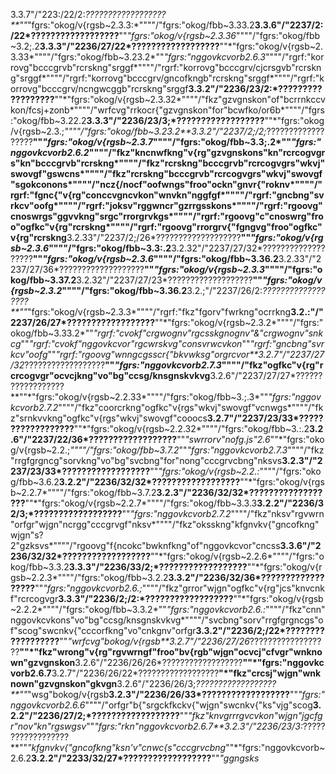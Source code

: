 3.3.7"/"223:/22/2:*??????????????????**""*"fgrs:"okog/v{rgsb~2.3.3:*""""/"fgrs:"okog/fbb~3.33.2**3.3.6"/"2237/2:/22*??????????????????**""*"fgrs:"okog/v{rgsb~2.3.36*""""/"fgrs:"okog/fbb~3.2;.2**3.3.3"/"2236/27/22*??????????????????**""*"fgrs:"okog/v{rgsb~2.3.33*""""/"fgrs:"okog/fbb~3.23.2*""*"fgrs:"nggovkcvorb2.6.3*""""/"rgrf:"korrovg"bcccgrvb"rcrskng"srggf*""""/"rgrf:"korrovg"bcccgrv/cjcrsgvb"rcrskng"srggf*""""/"rgrf:"korrovg"bcccgrv/gncofkngb"rcrskng"srggf*""""/"rgrf:"korrovg"bcccgrv/ncngwcggb"rcrskng"srggf**3.3.2"/"2236/23/2:*??????????????????**""*"fgrs:"okog/v{rgsb~2.3.32*""""/"fkz"gzvgnskon"of"bcrrnkccvkon/fcsj+zonb*""""/"wrfcvg"rrkocr{"gzvgnskon"for"bcwfko/or6b*""""/"fgrs:"okog/fbb~3.22.2**3.3.3"/"2236/23/3;*??????????????????**""*"fgrs:"okog/v{rgsb~2.3.;*""""/"fgrs:"okog/fbb~3.23.2**3.3.2"/"2237/2;/2;*??????????????????**""*"fgrs:"okog/v{rgsb~2.3.7*""""/"fgrs:"okog/fbb~3.3;.2*""*"fgrs:"nggovkcvorb2.6.2*""""/"fkz"kncnwfkng"v{rg"gzvgnskons"kn"rcrcogvgrs"kn"bcccgrvb"rcrskng*""""/"fkz"rcrskng"bcccgrvb"rcrcogvgrs"wkvj"swovgf"gswcns*""""/"fkz"rcrskng"bcccgrvb"rcrcogvgrs"wkvj"swovgf"sgokconons*""""/"ncz{/nocf"oofwngs"froo"ockn"gnvr{"roknv*""""/"rgrf:"fgnc{"v{rg"conccvgncvkon"wnvkn"nggfgf*""""/"rgrf:"gncbng"svrkcv"oofg*""""/"rgrf:"joksv"rggwncr"gzrrgsskons*""""/"rgrf:"rgoovg"cnoswrgs"ggvvkng"srgc"rrorgrvkgs*""""/"rgrf:"rgoovg"c"cnoswrg"froo"ogfkc"v{rg"rcrskng*""""/"rgrf:"rgoovg"rrorgrv{"fgngvg"froo"ogfkc"v{rg"rcrskng**3.2.33"/"2237/2;/26*???????????????????**""*"fgrs:"okog/v{rgsb~2.3.6*""""/"fgrs:"okog/fbb~3.3:.2**3.2.32"/"2237/27/32*???????????????????**""*"fgrs:"okog/v{rgsb~2.3.6*""""/"fgrs:"okog/fbb~3.36.2**3.2.33"/"2237/27/36*???????????????????**""*"fgrs:"okog/v{rgsb~2.3.3*""""/"fgrs:"okog/fbb~3.37.2**3.2.32"/"2237/27/23*???????????????????**""*"fgrs:"okog/v{rgsb~2.3.2*""""/"fgrs:"okog/fbb~3.36.2**3.2.;"/"2237/26/2:*??????????????????**""*"fgrs:"okog/v{rgsb~2.3.3*""""/"rgrf:"fkz"fgorv"fwrkng"ocrrkng**3.2.:"/"2237/26/27*??????????????????**""*"fgrs:"okog/v{rgsb~2.3.2*""""/"fgrs:"okog/fbb~3.33.2*""*"rgrf:"cvokf"crgwognv"rgcsskgnognv"&"crgwognv"snkcg*""*"rgrf:"cvokf"nggovkcvor"rgcwrskvg"consvrwcvkon*""*"rgrf:"gncbng"svrkcv"oofg*""*"rgrf:"rgoovg"wnngcgsscr{"bkvwksg"orgrcvor**3.2.7"/"2237/27/32*??????????????????**""*"fgrs:"nggovkcvorb2.7.3*""""/"fkz"ogfkc"v{rg"rcrcogvgr"ocvcjkng"vo"bg"ccsg/knsgnskvkvg**3.2.6"/"2237/27/27*??????????????????**""*"fgrs:"okog/v{rgsb~2.2.33*""""/"fgrs:"okog/fbb~3.;.3*""*"fgrs:"nggovkcvorb2.7.2*""""/"fkz"coorcrkng"ogfkc"v{rgs"wkvj"swovgf"vcnwgs*""""/"fkz"srnkvvkng"ogfkc"v{rgs"wkvj"swovgf"cooocs**3.2.7"/"2237/23/33*??????????????????**""*"fgrs:"okog/v{rgsb~2.2.32*""""/"fgrs:"okog/fbb~3.:.2**3.2.6"/"2237/22/36*??????????????????**""*"swrrorv"nofg.js"2.6*""*"fgrs:"okog/v{rgsb~2.2.;*""""/"fgrs:"okog/fbb~3.7.2*""*"fgrs:"nggovkcvorb2.7.3*""""/"fkz"rrgfgrgncg"sorvkng"vo"bg"svcbng"for"nong"cccgrvcbng"nksvs**3.2.3"/"2237/23/33*??????????????????**""*"fgrs:"okog/v{rgsb~2.2.:*""""/"fgrs:"okog/fbb~3.6.2**3.2.2"/"2236/32/32*??????????????????**""*"fgrs:"okog/v{rgsb~2.2.7*""""/"fgrs:"okog/fbb~3.7.2**3.2.3"/"2236/32/32*??????????????????**""*"fgrs:"okog/v{rgsb~2.2.7*""""/"fgrs:"okog/fbb~3.3.3**3.2.2"/"2236/32/3;*??????????????????**""*"fgrs:"nggovkcvorb2.7.2*""""/"fkz"nksv"rgvwrn"orfgr"wjgn"ncrgg"cccgrvgf"nksv*""""/"fkz"oksskng"kfgnvkv{"gncofkng"wjgn"s?2"gzksvs*""""/"rgoovg"f{ncokc"bwknfkng"of"nggovkcvor"cncss**3.3.6"/"2236/32/32*??????????????????**""*"fgrs:"okog/v{rgsb~2.2.6*""""/"fgrs:"okog/fbb~3.3.2**3.3.3"/"2236/33/2;*??????????????????**""*"fgrs:"okog/v{rgsb~2.2.3*""""/"fgrs:"okog/fbb~3.2.2**3.3.2"/"2236/32/36*??????????????????**""*"fgrs:"nggovkcvorb2.6.;*""""/"fkz"grror"wjgn"ogfkc"v{rg"jcs"knvcnkf"rcrcogvgr**3.3.3"/"2236/2;/2:*??????????????????**""*"fgrs:"okog/v{rgsb~2.2.2*""""/"fgrs:"okog/fbb~3.3.2*""*"fgrs:"nggovkcvorb2.6.:*""""/"fkz"cnn"nggovkcvkons"vo"bg"ccsg/knsgnskvkvg*""""/"svcbng"sorv"rrgfgrgncgs"of"scog"swcnkv{"cccorfkng"vo"cnkgnv"orfgr**3.3.2"/"2236/2;/22*??????????????????**""*"wrfcvg"bokog/v{rgsb**3.2.7"/"2236/27/26*??????????????????**""*"fkz"wrong"v{rg"rgvwrngf"froo"bv{rgb"wjgn"ocvcj"cfvgr"wnknown"gzvgnskon**3.2.6"/"2236/26/26*??????????????????**""*"fgrs:"nggovkcvorb2.6.7**3.2.7"/"2236/26/22*??????????????????**"*"fkz"crcsj"wjgn"wnknown"gzvgnskon"gkvgn**3.2.6"/"2236/26/3;*??????????????????**""*"wsg"bokog/v{rgsb**3.2.3"/"2236/26/33*??????????????????**""*"fgrs:"nggovkcvorb2.6.6*""""/"orfgr"b{"srgckfkckv{"wjgn"swcnkv{"ks"vjg"scog**3.2.2"/"2236/27/2;*??????????????????**""*"fkz"knvgrrrgvcvkon"wjgn"jgcfgr"nov"kn"rgswgsv*""*"fgrs:"rkn"nggovkcvorb2.6.7**3.2.3"/"2236/23/3:*??????????????????**""*"kfgnvkv{"gncofkng"ksn'v"cnwc{s"cccgrvcbng*""*"fgrs:"nggovkcvorb~2.6.2**3.2.2"/"2233/32/27*??????????????????**""*"ggngsks*